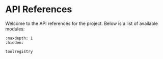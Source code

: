 # API References

Welcome to the API references for the project. Below is a list of available modules:

```{toctree}
:maxdepth: 1
:hidden:

toolregistry
```
